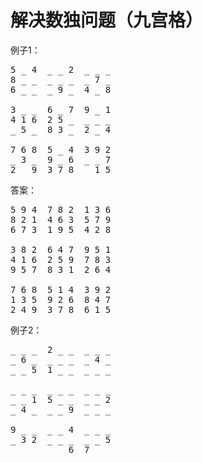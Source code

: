 # 解决数独问题（九宫格）

例子1：
<pre>
5 _ 4  _ _ 2  _ _ _
8 _ _  _ _ _  _ 7 _
6 _ _  _ 9 _  4 _ 8

3 _ _  6 _ 7  9 _ 1
4 1 6  2 5 _  _ _ _
_ 5 _  8 3 _  2 _ 4

7 6 8  5 _ 4  3 9 2
_ 3 _  9 _ 6  _ _ 7
2 _ 9  3 7 8  _ 1 5
</pre>

答案：
<pre>
5 9 4  7 8 2  1 3 6
8 2 1  4 6 3  5 7 9
6 7 3  1 9 5  4 2 8

3 8 2  6 4 7  9 5 1
4 1 6  2 5 9  7 8 3
9 5 7  8 3 1  2 6 4

7 6 8  5 1 4  3 9 2
1 3 5  9 2 6  8 4 7
2 4 9  3 7 8  6 1 5
</pre>


例子2：
<pre>
_ _ _  2 _ _  _ _ _
_ 6 _  _ _ _  _ 4 _
_ _ 5  1 _ _  _ _ _

_ _ _  _ _ _  _ _ _
_ _ 1  5 _ _  _ _ 2
_ 4 _  _ _ 9  _ _ _

9 _ _  _ _ 4  _ _ _
_ 3 2  _ _ _  _ _ 5
_ _ _  _ _ 6  7 _ _
</pre>

